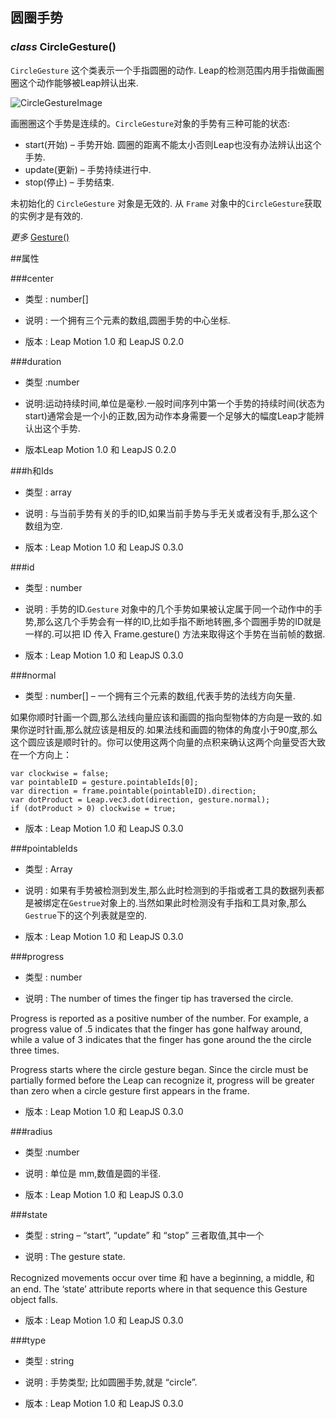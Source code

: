 ## 圆圈手势[ ](\#id43 "Permalink to this headline")

### _class_ CircleGesture()[ ](#CircleGesture "Permalink to this definition")

 `CircleGesture` 这个类表示一个手指圆圈的动作.
 Leap的检测范围内用手指做画圈圈这个动作能够被Leap辨认出来.
 
 ![CircleGestureImage](https://developer.leapmotion.com/documentation/images/Leap_Gesture_Circle.png)
 
 画圈圈这个手势是连续的。`CircleGesture`对象的手势有三种可能的状态:
 
 *   start(开始) – 手势开始. 圆圈的距离不能太小否则Leap也没有办法辨认出这个手势.
 *   update(更新) – 手势持续进行中.
 *   stop(停止) – 手势结束.
 
 未初始化的 `CircleGesture` 对象是无效的. 从 `Frame` 对象中的`CircleGesture`获取的实例才是有效的.
 
 _更多_ [Gesture()](Leap.Gesture.html\#Gesture "Gesture")





##属性

###center
+ 类型 : number[] 

+ 说明 : 一个拥有三个元素的数组,圆圈手势的中心坐标.

+ 版本 : Leap Motion 1.0 和 LeapJS 0.2.0

###duration
+ 类型 :number

+ 说明:运动持续时间,单位是毫秒.一般时间序列中第一个手势的持续时间(状态为start)通常会是一个小的正数,因为动作本身需要一个足够大的幅度Leap才能辨认出这个手势.

+ 版本Leap Motion 1.0 和 LeapJS 0.2.0

###h和Ids[](#h和Ids "Permalink to this definition")

+ 类型 : array

+ 说明 : 与当前手势有关的手的ID,如果当前手势与手无关或者没有手,那么这个数组为空.

+ 版本 : Leap Motion 1.0 和 LeapJS 0.3.0

###id
+ 类型 : number

+ 说明 : 手势的ID.`Gesture` 对象中的几个手势如果被认定属于同一个动作中的手势,那么这几个手势会有一样的ID,比如手指不断地转圈,多个圆圈手势的ID就是一样的.可以把 ID 传入 Frame.gesture() 方法来取得这个手势在当前帧的数据.

+ 版本 : Leap Motion 1.0 和 LeapJS 0.3.0

###normal
+ 类型 : number[] – 一个拥有三个元素的数组,代表手势的法线方向矢量.


如果你顺时针画一个圆,那么法线向量应该和画圆的指向型物体的方向是一致的.如果你逆时针画,那么就应该是相反的.如果法线和画圆的物体的角度小于90度,那么这个圆应该是顺时针的。你可以使用这两个向量的点积来确认这两个向量受否大致在一个方向上：

    var clockwise = false;
    var pointableID = gesture.pointableIds[0];
    var direction = frame.pointable(pointableID).direction;
    var dotProduct = Leap.vec3.dot(direction, gesture.normal);
    if (dotProduct > 0) clockwise = true;

+ 版本 : Leap Motion 1.0 和 LeapJS 0.3.0

###pointableIds[](#pointableIds "Permalink to this definition")

+ 类型 : Array

+ 说明 : 如果有手势被检测到发生,那么此时检测到的手指或者工具的数据列表都是被绑定在`Gestrue`对象上的.当然如果此时检测没有手指和工具对象,那么`Gestrue`下的这个列表就是空的.

+ 版本 : Leap Motion 1.0 和 LeapJS 0.3.0

###progress

+ 类型 : number

+ 说明 : The number of times the finger tip has traversed the circle.

Progress is reported as a positive number of the number. For example, a
progress value of .5 indicates that the finger has gone halfway around,
while a value of 3 indicates that the finger has gone around the the
circle three times.

Progress starts where the circle gesture began. Since the circle must be
partially formed before the Leap can recognize it, progress will be
greater than zero when a circle gesture first appears in the frame.

+ 版本 : Leap Motion 1.0 和 LeapJS 0.3.0

###radius
+ 类型 :number

+ 说明 : 单位是 mm,数值是圆的半径.

+ 版本 : Leap Motion 1.0 和 LeapJS 0.3.0

###state
+ 类型 : string – “start”, “update” 和 “stop” 三者取值,其中一个

+ 说明 : The gesture state.

Recognized movements occur over time 和 have a beginning, a middle, 和
an end. The ‘state’ attribute reports where in that sequence this
Gesture object falls.

+ 版本 : Leap Motion 1.0 和 LeapJS 0.3.0

###type

+ 类型 : string

+ 说明 : 手势类型; 比如圆圈手势,就是 “circle”.

+ 版本 : Leap Motion 1.0 和 LeapJS 0.3.0
